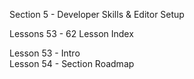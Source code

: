 Section  5 - Developer Skills & Editor Setup

Lessons 53 - 62 Lesson Index

Lesson 53 - Intro   <br>
Lesson 54 - Section Roadmap   <br>